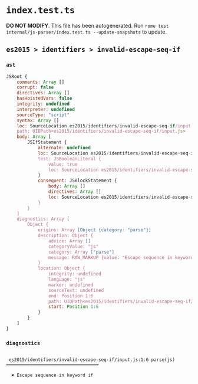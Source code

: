 # `index.test.ts`

**DO NOT MODIFY**. This file has been autogenerated. Run `rome test internal/js-parser/index.test.ts --update-snapshots` to update.

## `es2015 > identifiers > invalid-escape-seq-if`

### `ast`

```javascript
JSRoot {
	comments: Array []
	corrupt: false
	directives: Array []
	hasHoistedVars: false
	integrity: undefined
	interpreter: undefined
	sourceType: "script"
	syntax: Array []
	loc: SourceLocation es2015/identifiers/invalid-escape-seq-if/input.js 1:0-2:0
	path: UIDPath<es2015/identifiers/invalid-escape-seq-if/input.js>
	body: Array [
		JSIfStatement {
			alternate: undefined
			loc: SourceLocation es2015/identifiers/invalid-escape-seq-if/input.js 1:0-1:22
			test: JSBooleanLiteral {
				value: true
				loc: SourceLocation es2015/identifiers/invalid-escape-seq-if/input.js 1:14-1:18
			}
			consequent: JSBlockStatement {
				body: Array []
				directives: Array []
				loc: SourceLocation es2015/identifiers/invalid-escape-seq-if/input.js 1:20-1:22
			}
		}
	]
	diagnostics: Array [
		Object {
			origins: Array [Object {category: "parse"}]
			description: Object {
				advice: Array []
				categoryValue: "js"
				category: Array ["parse"]
				message: RAW_MARKUP {value: "Escape sequence in keyword if"}
			}
			location: Object {
				integrity: undefined
				language: "js"
				marker: undefined
				sourceText: undefined
				end: Position 1:6
				path: UIDPath<es2015/identifiers/invalid-escape-seq-if/input.js>
				start: Position 1:6
			}
		}
	]
}
```

### `diagnostics`

```

 es2015/identifiers/invalid-escape-seq-if/input.js:1:6 parse(js) ━━━━━━━━━━━━━━━━━━━━━━━━━━━━━━━━━━━

  ✖ Escape sequence in keyword if


```
